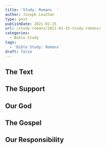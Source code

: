 ```yaml
---
title: 'Study: Romans  '
author: Joseph Louthan
type: post
publishDate: 2021-01-15
url: /study-romans/2021-01-15-study-romans/
categories:
  - Bible Study
tags:
  - 'Bible Study: Romans'
draft: false
---
```

## The Text

## The Support

## Our God

## The Gospel

## Our Responsibility


